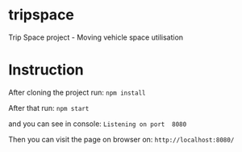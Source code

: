 # tripspace
Trip Space project - Moving vehicle space utilisation

# Instruction
After cloning the project run:
```npm install```

After that run:
``` npm start ```

and you can see in console:
```Listening on port  8080```

Then you can visit the page on browser on:
```http://localhost:8080/```